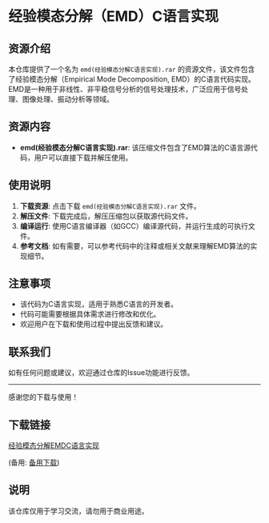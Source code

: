 # 经验模态分解（EMD）C语言实现

## 资源介绍

本仓库提供了一个名为 `emd(经验模态分解C语言实现).rar` 的资源文件，该文件包含了经验模态分解（Empirical Mode Decomposition, EMD）的C语言代码实现。EMD是一种用于非线性、非平稳信号分析的信号处理技术，广泛应用于信号处理、图像处理、振动分析等领域。

## 资源内容

- **emd(经验模态分解C语言实现).rar**: 该压缩文件包含了EMD算法的C语言源代码，用户可以直接下载并解压使用。

## 使用说明

1. **下载资源**: 点击下载 `emd(经验模态分解C语言实现).rar` 文件。
2. **解压文件**: 下载完成后，解压压缩包以获取源代码文件。
3. **编译运行**: 使用C语言编译器（如GCC）编译源代码，并运行生成的可执行文件。
4. **参考文档**: 如有需要，可以参考代码中的注释或相关文献来理解EMD算法的实现细节。

## 注意事项

- 该代码为C语言实现，适用于熟悉C语言的开发者。
- 代码可能需要根据具体需求进行修改和优化。
- 欢迎用户在下载和使用过程中提出反馈和建议。

## 联系我们

如有任何问题或建议，欢迎通过仓库的Issue功能进行反馈。

---

感谢您的下载与使用！

## 下载链接
[经验模态分解EMDC语言实现](https://pan.quark.cn/s/004a15a398ca) 

(备用: [备用下载](https://pan.baidu.com/s/1N1KXgewtN3rxgZ9gjHEmzA?pwd=1234))

## 说明

该仓库仅用于学习交流，请勿用于商业用途。
